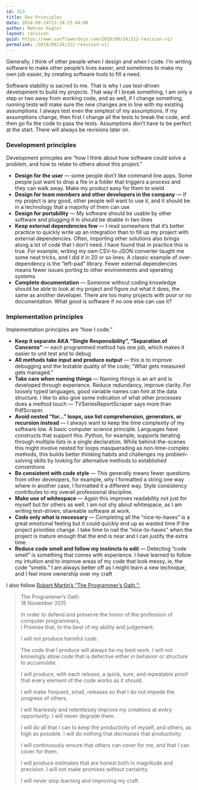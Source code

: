 ```yaml
---
id: 313
title: Dev Principles
date: 2018-09-24T13:10:23-04:00
author: Mehron Kugler
layout: revision
guid: https://www.sunflowerdojo.com/2018/09/24/312-revision-v1/
permalink: /2018/09/24/312-revision-v1/
---
```

Generally, I think of other people when I design and when I code. I&#8217;m writing software to make other people&#8217;s lives easier, and sometimes to make my own job easier, by creating software tools to fill a need.

Software stability is sacred to me. That is why I use test-driven development to build my projects. That way if I break something, I am only a step or two away from working code, and as well, if I change something, running tests will make sure the new changes are in line with my existing assumptions. I always test even the simplest of my assumptions. If my assumptions change, then first I change all the tests to break the code, and then go fix the code to pass the tests. Assumptions don&#8217;t have to be perfect at the start. There will always be revisions later on.

### Development principles

Development princples are &#8220;how I think about how software could solve a problem, and how to relate to others about this project.&#8221;

  * **Design for the user** &#8212; some people don&#8217;t like command line apps. Some people just want to drop a file in a folder that triggers a process and they can walk away. Make my product easy for them to wield
  * **Design for team members and other developers in the company** &#8212; If my project is any good, other people will want to use it, and it should be in a technology that a majority of them can use
  * **Design for portability** &#8212; My software should be usable by other software and plugging it in should be doable in two lines
  * **Keep external dependencies few** &#8212; I read somewhere that it&#8217;s better practice to quickly write up an integration than to fill up my project with external dependencies. Often, importing other solutions also brings along a lot of code that I don&#8217;t need. I have found that in practice this is true. For example, writing my own CSV-to-JSON converter taught me some neat tricks, and I did it in 20 or so lines. A classic example of over-dependency is the &#8220;left-pad&#8221; library. Fewer external dependencies means fewer issues porting to other environments and operating systems
  * **Complete documentation** &#8212; Someone without coding knowledge should be able to look at my project and figure out what it does, the same as another developer. There are too many projects with poor or no documentation. What good is software if no one else can use it?

### Implementation principles

Implementation principles are &#8220;how I code.&#8221;

  * **Keep it separate AKA &#8220;Single Responsibility&#8221;, &#8220;Separation of Concerns&#8221;** &#8212; each programmed method has one job, which makes it easier to unit test and to debug
  * **All methods take input and produce output** &#8212; this is to improve debugging and the testable quality of the code; &#8220;What gets measured gets managed.&#8221;
  * **Take care when naming things** &#8212; Naming things is an art and is developed through experience. Reduce redundancy, improve clarity. For loosely typed languages, good variable names can hint at the data structure. I like to also give some indication of what other processes does a method touch &#8212; TVSeriesReportScraper says more than PdfScraper.
  * **Avoid nested &#8220;for&#8230;&#8221; loops, use list comprehension, generators, or recursion instead** &#8212; I always want to keep the time complexity of my software low. A basic computer science principle. Languages have constructs that support this. Python, for example, supports iterating through multiple lists in a single declaration. While behind-the-scenes this might involve nested for loops masquerading as non-time-complex methods, this builds better thinking habits and challenges my problem-solving skills by looking for alternative methods to established conventions
  * **Be consistent with code style** &#8212; This generally means fewer questions from other developers, for example, why I formatted a string one way where in another case, I formatted it a different way. Style consistency contributes to my overall professional discipline.
  * **Make use of whitespace** &#8212; Again this improves readability not just for myself but for others as well. I am not shy about whitespace, as I am writing test-driven, shareable software at work.
  * **Code only what is necessary** &#8212; Completing all the &#8220;nice-to-haves&#8221; is a great emotional feeling but it could quickly end up as wasted time if the project priorities change. I take time to nail the &#8220;nice-to-haves&#8221; when the project is mature enough that the end is near and I can justify the extra time.
  * **Reduce code smell and follow my instincts to edit** &#8212; Detecting &#8220;code smell&#8221; is something that comes with experience. I have learned to follow my intuition and to improve areas of my code that look messy, ie, the code &#8220;smells.&#8221; I am always better off as I might learn a new technique, and I feel more ownership over my craft

I also follow <a href="https://blog.cleancoder.com/uncle-bob/2015/11/18/TheProgrammersOath.html" target="_blank" rel="noopener">Robert Martin&#8217;s &#8220;The Programmer&#8217;s Oath.&#8221;:</a>

> The Programmer&#8217;s Oath  
> 18 November 2015
> 
> In order to defend and preserve the honor of the profession of computer programmers,  
> I Promise that, to the best of my ability and judgement:
> 
> I will not produce harmful code.
> 
> The code that I produce will always be my best work. I will not knowingly allow code that is defective either in behavior or structure to accumulate.
> 
> I will produce, with each release, a quick, sure, and repeatable proof that every element of the code works as it should.
> 
> I will make frequent, small, releases so that I do not impede the progress of others.
> 
> I will fearlessly and relentlessly improve my creations at every opportunity. I will never degrade them.
> 
> I will do all that I can to keep the productivity of myself, and others, as high as possible. I will do nothing that decreases that productivity.
> 
> I will continuously ensure that others can cover for me, and that I can cover for them.
> 
> I will produce estimates that are honest both in magnitude and precision. I will not make promises without certainty.
> 
> I will never stop learning and improving my craft.

&nbsp;
